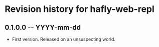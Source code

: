 # Revision history for hafly-web-repl

## 0.1.0.0 -- YYYY-mm-dd

* First version. Released on an unsuspecting world.
